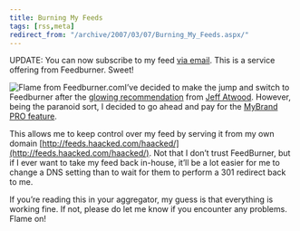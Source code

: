 ```yaml
---
title: Burning My Feeds
tags: [rss,meta]
redirect_from: "/archive/2007/03/07/Burning_My_Feeds.aspx/"
---
```


UPDATE: You can now subscribe to my feed [via
email](http://www.feedburner.com/fb/a/emailverifySubmit?feedId=527603 "subscribe via email").
This is a service offering from Feedburner. Sweet!

![Flame from
Feedburner.com](https://haacked.com/assets/images/haacked_com/WindowsLiveWriter/BurningMyFeeds_C99B/flamocon_190h%5B9%5D.gif)I’ve
decided to make the jump and switch to Feedburner after the [glowing
recommendation](http://www.codinghorror.com/blog/archives/000807.html "Reducing Website Bandwidth")
from [Jeff Atwood](http://www.codinghorror.com/blog/ "Jeff Atwood").
However, being the paranoid sort, I decided to go ahead and pay for the
[MyBrand PRO
feature](http://www.feedburner.com/fb/a/publishers/mybrand;jsessionid=90DFA112C8BFE3762618061519CF877F.fb1 "MyBrand Overview and FAQ").

This allows me to keep control over my feed by serving it from my own
domain
[http://feeds.haacked.com/haacked/](http://feeds.haacked.com/haacked/).
Not that I don’t trust FeedBurner, but if I ever want to take my feed
back in-house, it’ll be a lot easier for me to change a DNS setting than
to wait for them to perform a 301 redirect back to me.

If you’re reading this in your aggregator, my guess is that everything
is working fine. If not, please do let me know if you encounter any
problems. Flame on!

